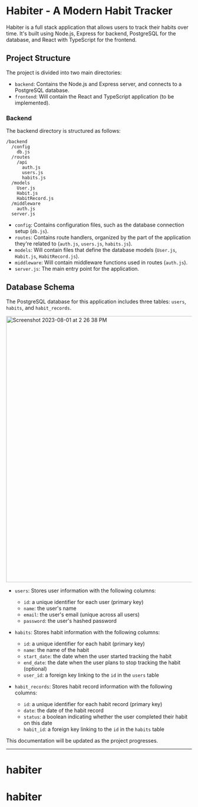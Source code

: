 # Habiter - A Modern Habit Tracker

Habiter is a full stack application that allows users to track their habits over time. It's built using Node.js, Express for backend, PostgreSQL for the database, and React with TypeScript for the frontend.

## Project Structure

The project is divided into two main directories:

- `backend`: Contains the Node.js and Express server, and connects to a PostgreSQL database.
- `frontend`: Will contain the React and TypeScript application (to be implemented).

### Backend

The backend directory is structured as follows:

```
/backend
  /config
    db.js
  /routes
    /api
      auth.js
      users.js
      habits.js
  /models
    User.js
    Habit.js
    HabitRecord.js
  /middleware
    auth.js
  server.js
```

- `config`: Contains configuration files, such as the database connection setup (`db.js`).
- `routes`: Contains route handlers, organized by the part of the application they're related to (`auth.js`, `users.js`, `habits.js`).
- `models`: Will contain files that define the database models (`User.js`, `Habit.js`, `HabitRecord.js`).
- `middleware`: Will contain middleware functions used in routes (`auth.js`).
- `server.js`: The main entry point for the application.

## Database Schema

The PostgreSQL database for this application includes three tables: `users`, `habits`, and `habit_records`.

<img width="722" alt="Screenshot 2023-08-01 at 2 26 38 PM" src="https://github.com/meetg94/habiter/assets/86708110/8e363dc7-30a0-4b52-b0a9-9a063a736d32">

- `users`: Stores user information with the following columns:
  - `id`: a unique identifier for each user (primary key)
  - `name`: the user's name
  - `email`: the user's email (unique across all users)
  - `password`: the user's hashed password

- `habits`: Stores habit information with the following columns:
  - `id`: a unique identifier for each habit (primary key)
  - `name`: the name of the habit
  - `start_date`: the date when the user started tracking the habit
  - `end_date`: the date when the user plans to stop tracking the habit (optional)
  - `user_id`: a foreign key linking to the `id` in the `users` table

- `habit_records`: Stores habit record information with the following columns:
  - `id`: a unique identifier for each habit record (primary key)
  - `date`: the date of the habit record
  - `status`: a boolean indicating whether the user completed their habit on this date
  - `habit_id`: a foreign key linking to the `id` in the `habits` table

This documentation will be updated as the project progresses.

---
# habiter
# habiter
